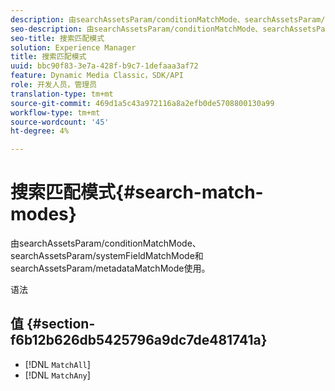 ```yaml
---
description: 由searchAssetsParam/conditionMatchMode、searchAssetsParam/systemFieldMatchMode和searchAssetsParam/metadataMatchMode使用。
seo-description: 由searchAssetsParam/conditionMatchMode、searchAssetsParam/systemFieldMatchMode和searchAssetsParam/metadataMatchMode使用。
seo-title: 搜索匹配模式
solution: Experience Manager
title: 搜索匹配模式
uuid: bbc90f83-3e7a-428f-b9c7-1defaaa3af72
feature: Dynamic Media Classic，SDK/API
role: 开发人员，管理员
translation-type: tm+mt
source-git-commit: 469d1a5c43a972116a8a2efb0de5708800130a99
workflow-type: tm+mt
source-wordcount: '45'
ht-degree: 4%

---
```



# 搜索匹配模式{#search-match-modes}

由searchAssetsParam/conditionMatchMode、searchAssetsParam/systemFieldMatchMode和searchAssetsParam/metadataMatchMode使用。

语法

## 值 {#section-f6b12b626db5425796a9dc7de481741a}

* [!DNL `MatchAll`]
* [!DNL `MatchAny`]

